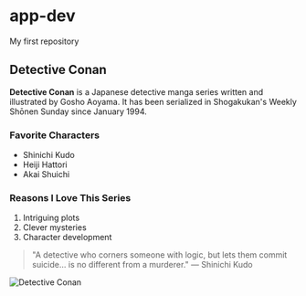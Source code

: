 # app-dev
My first repository

## Detective Conan

**Detective Conan** is a Japanese detective manga series written and illustrated by Gosho Aoyama. 
It has been serialized in Shogakukan's Weekly Shōnen Sunday since January 1994.

### Favorite Characters
- Shinichi Kudo
- Heiji Hattori 
- Akai Shuichi

### Reasons I Love This Series
1. Intriguing plots
2. Clever mysteries
3. Character development

> "A detective who corners someone with logic, but lets them commit suicide... is no different from a murderer." — Shinichi Kudo

![Detective Conan](https://image.tmdb.org/t/p/w780/mwz7lYimh8da0zZHOI41xNd86yH.jpg)
